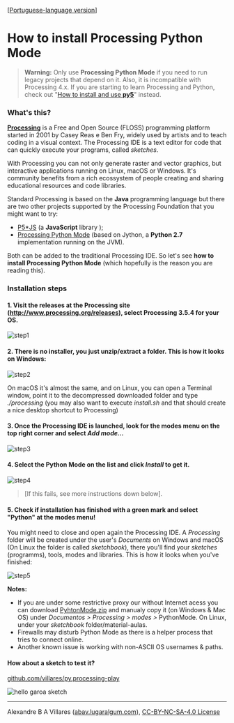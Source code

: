 [[Portuguese-language version](index.md)]

# How to install Processing Python Mode

> **Warning:**
> Only use **Processing Python Mode** if you need to run legacy projects that depend on it. Also, it is incompatible with Processing 4.x. If you are starting to learn Processing and Python, check out "[How to install and use **py5**](https://abav.lugaralgum.com/como-instalar-py5/index-EN.html)" instead.

### What's this?

[**Processing**](http://processing.org) is a Free and Open Source (FLOSS) programming platform started in 2001 by Casey Reas e Ben Fry, widely used by artists and to teach coding in a visual context. The Processing IDE is a text editor for code that can quickly execute your programs, called *sketches*.

With Processing you can not only generate raster and vector graphics, but interactive applications running on Linux, macOS or Windows. It's community benefits from a rich ecossystem of people creating and sharing educational resources and code libraries.

Standard Processing is based on the **Java** programming language but there are two other projects supported by the Processing Foundation that you might want to try:

-   [P5\*JS](https://p5js.org/) (a **JavaScript** library );
-   [Processing Python Mode](https://py.processing.org/) (based on Jython, a **Python 2.7** implementation running on the JVM).

Both can be added to the traditional Processing IDE. So let's see **how to install Processing Python Mode** (which hopefully is the reason you are reading this).

### Installation steps

#### 1. Visit the releases at the Processing site (<http://www.processing.org/releases>), select Processing 3.5.4 for your OS.

![step1](images/passo1.png)

#### 2. There is no installer, you just unzip/extract a folder. This is how it looks on Windows:

![step2](images/passo2.png)

On macOS it's almost the same, and on Linux, you can open a Terminal window, point it to the decompressed downloaded folder and type *./processing* (you may also want to execute *install.sh* and that should create a nice desktop shortcut to Processing)

#### 3. Once the Processing IDE is launched, look for the modes menu on the top right corner and select *Add mode…*

![step3](images/passo3.png)

#### 4. Select the Python Mode on the list and click *Install* to get it. 

![step4](images/passo4.png)
> \[If this fails, see more instructions down below].

#### 5. Check if installation has finished with a green mark and select "Python" at the modes menu!

You might need to close and open again the Processing IDE. A *Processing* folder will be created under the user's *Documents* on Windows and macOS (On Linux the folder is called *sketchbook*), there you'll find your *sketches* (programms), tools, modes and libraries. This is how it looks when you've finished:

![step5](images/passo5.png)

**Notes:**
- If you are under some restrictive proxy our without Internet acess you can download [PyhtonMode.zip](http://py.processing.org/3/PythonMode.zip) and manualy copy it (on Windows & Mac OS) under *Documentos &gt; Processing &gt; modes &gt;* PythonMode. On Linux, under your *sketchbook* folder/material-aulas. 
- Firewalls may disturb Python Mode as there is a helper process that tries to connect online. 
- Another known issue is working with non-ASCII OS usernames & paths.

#### How about a sketch to test it?

[github.com/villares/py.processing-play](https://github.com/villares/py.processing-play)

![hello garoa sketch](images/hellogaroa.png)

----

Alexandre B A Villares ([abav.lugaralgum.com](https://abav.lugaralgum.com)), [CC-BY-NC-SA-4.0 License](https://creativecommons.org/licenses/by-nc-sa/4.0/)

